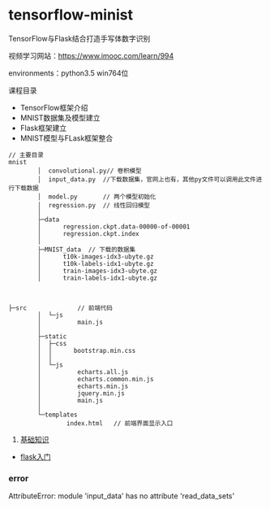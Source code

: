 # tensorflow-minist
TensorFlow与Flask结合打造手写体数字识别

视频学习网站：https://www.imooc.com/learn/994

environments：python3.5 win764位

课程目录
* TensorFlow框架介绍
* MNIST数据集及模型建立
* Flask框架建立
* MNIST模型与FLask框架整合

```
// 主要目录
mnist
        │  convolutional.py// 卷积模型
        │  input_data.py  //下载数据集，官网上也有，其他py文件可以调用此文件进行下载数据
        │  model.py       // 两个模型初始化
        │  regression.py  // 线性回归模型
        │
        ├─data
        │      regression.ckpt.data-00000-of-00001
        │      regression.ckpt.index
        │
        ├─MNIST_data  // 下载的数据集
        │      t10k-images-idx3-ubyte.gz
        │      t10k-labels-idx1-ubyte.gz
        │      train-images-idx3-ubyte.gz
        │      train-labels-idx1-ubyte.gz



├─src              // 前端代码
        │  └─js
        │          main.js
        │
        ├─static
        │  ├─css
        │  │      bootstrap.min.css
        │  │
        │  └─js
        │          echarts.all.js
        │          echarts.common.min.js
        │          echarts.min.js
        │          jquery.min.js
        │          main.js
        │
        └─templates
                index.html   // 前端界面显示入口
```


1. [基础知识](./base.md)

* [flask入门](http://docs.jinkan.org/docs/flask/quickstart.html#a-minimal-application)

### error

AttributeError: module 'input_data' has no attribute 'read_data_sets'